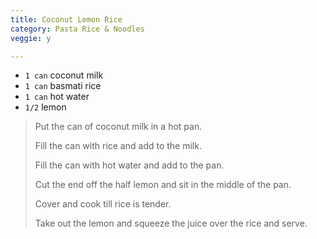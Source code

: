 ```yaml
---
title: Coconut Lemon Rice 
category: Pasta Rice & Noodles
veggie: y

--- 
```

* `1 can` coconut milk
* `1 can` basmati rice
* `1 can` hot water
* `1/2` lemon
 
> Put the can of coconut milk in a hot pan.
>
> Fill the can with rice and add to the milk.
>
> Fill the can with hot water and add to the pan.
>
> Cut the end off the half lemon and sit in the middle of the pan.
>
> Cover and cook till rice is tender.
>
> Take out the lemon and squeeze the juice over the rice and serve.
